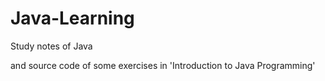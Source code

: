 # Java-Learning
Study notes of Java

and source code of some exercises in 'Introduction to Java Programming'
